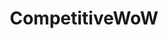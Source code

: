 ---
title: CompetitiveWoW
crosslinks:
- wow
- RaidandGuildLeaders
- wowguilds
- mythicplus
- 2007scape
---